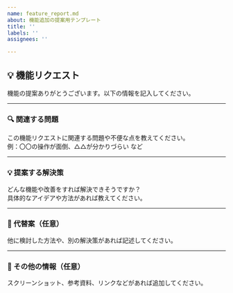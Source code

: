 ```yaml
---
name: feature_report.md
about: 機能追加の提案用テンプレート
title: ''
labels: ''
assignees: ''

---
```


## 💡 機能リクエスト

機能の提案ありがとうございます。以下の情報を記入してください。

---

### 🔍 関連する問題

この機能リクエストに関連する問題や不便な点を教えてください。  
例：〇〇の操作が面倒、△△が分かりづらい など

---

### 💡 提案する解決策

どんな機能や改善をすれば解決できそうですか？  
具体的なアイデアや方法があれば教えてください。

---

### 🔄 代替案（任意）

他に検討した方法や、別の解決策があれば記述してください。

---

### 📎 その他の情報（任意）

スクリーンショット、参考資料、リンクなどがあれば追加してください。
